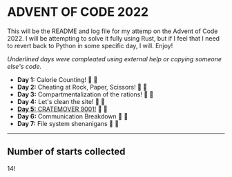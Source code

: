 # ADVENT OF CODE 2022

This will be the README and log file for my attemp on the Advent of Code 2022. I will be attempting to solve it fully using Rust, but if I feel that I need to revert back to Python in some specific day, I will. Enjoy!

*Underlined days were compleated using external help or copying someone else's code.*

* **Day 1:** Calorie Counting! :star2: :star2:
* **Day 2:** Cheating at Rock, Paper, Scissors! :star2: :star2:
* **Day 3:** Compartmentalization of the rations! :star2: :star2:
* **Day 4:** Let's clean the site! :star2: :star2:
* <ins>**Day 5:** CRATEMOVER 9001!</ins> :star2: :star2:
* **Day 6:** Communication Breakdown :star2: :star2:
* **Day 7:** File system shenanigans :star2: :star2:

***

## Number of starts collected

14!
